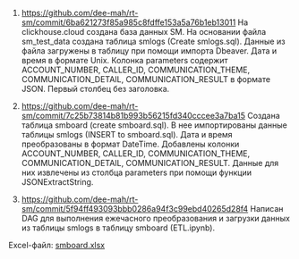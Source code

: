 1. https://github.com/dee-mah/rt-sm/commit/6ba621273f85a985c8fdffe153a5a76b1eb13011
На clickhouse.cloud создана база данных SM.
На основании файла sm_test_data создана таблица smlogs (Create smlogs.sql).
Данные из файла загружены в таблицу при помощи импорта Dbeaver.
Дата и время в формате Unix. Колонка parameters содержит ACCOUNT_NUMBER, CALLER_ID, COMMUNICATION_THEME, COMMUNICATION_DETAIL, COMMUNICATION_RESULT в формате JSON. Первый столбец без заголовка.

2. https://github.com/dee-mah/rt-sm/commit/7c25b73814b81b993b56215fd340cccee3a7ba15
Создана таблица smboard (create smboard.sql). В нее импортированы данные таблицы smlogs (INSERT to smboard.sql). 
Дата и время преобразованы в формат DateTime.
Добавлены колонки ACCOUNT_NUMBER, CALLER_ID, COMMUNICATION_THEME, COMMUNICATION_DETAIL, COMMUNICATION_RESULT. Данные для них извлечены из столбца parameters при помощи функции JSONExtractString.

3. https://github.com/dee-mah/rt-sm/commit/5f94ff493093bbb0286a94f3c99ebd40265d28f4
Написан DAG для выполнения ежечасного преобразования и загрузки данных из таблицы smlogs в таблицу smboard (ETL.ipynb).

Excel-файл: [smboard.xlsx](https://github.com/dee-mah/rt-sm/files/14976890/smboard.xlsx)
